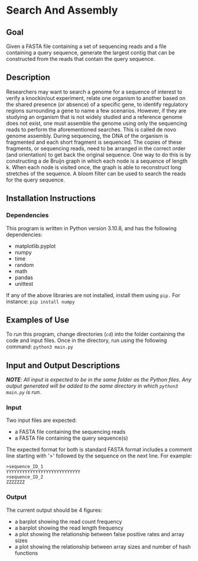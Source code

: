 # Search And Assembly
## Goal
Given a FASTA file containing a set of sequencing reads and a file containing a query sequence, generate the largest contig that can be constructed from the reads that contain the query sequence. 
## Description
Researchers may want to search a genome for a sequence of interest to verify a knockin/out experiment, relate one organism to another based on the shared presence (or absence) of a specific gene, to identify regulatory regions surrounding a gene to name a few scenarios. However, if they are studying an organism that is not widely studied and a reference genome does not exist, one must assemble the genome using only the sequencing reads to perform the aforementioned searches. This is called de novo genome assembly. During sequencing, the DNA of the organism is fragmented and each short fragment is sequenced. The copies of these fragments, or sequencing reads, need to be arranged in the correct order (and orientation) to get back the original sequence. One way to do this is by constructing a de Bruijn graph in which each node is a sequence of length k. When each node is visited once, the graph is able to reconstruct long stretches of the sequence. A bloom filter can be used to search the reads for the query sequence.

## Installation Instructions

### Dependencies
This program is written in Python version 3.10.8, and has the following dependencies:

+ matplotlib.pyplot
+ numpy
+ time
+ random
+ math
+ pandas
+ unittest

If any of the above libraries are not installed, install them using `pip.` For instance: `pip install numpy`

## Examples of Use
To run this program, change directories (`cd`) into the folder containing the code and input files.
Once in the directory, run using the following command: `python3 main.py`
## Input and Output Descriptions
_**NOTE**: All input is expected to be in the same folder as the Python files. Any output generated will be added to the same directory in which `python3 main.py` is run._
### Input
Two input files are expected:

+ a FASTA file containing the sequencing reads
+ a FASTA file containing the query sequence(s)

The expected format for both is standard FASTA format includes a comment line starting with '>' followed by the sequence on the next line.
For example:
```
>sequence_ID_1
YYYYYYYYYYYYYYYYYYYYYYYYYYYY
>sequence_ID_2
ZZZZZZZ
```
### Output
The current output should be 4 figures:

+ a barplot showing the read count frequency
+ a barplot showing the read length frequency
+ a plot showing the relationship between false positive rates and array sizes
+ a plot showing the relationship between array sizes and number of hash functions
